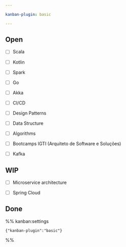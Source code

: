 ```yaml
---

kanban-plugin: basic

---
```


## Open

- [ ] Scala
- [ ] Kotlin
- [ ] Spark
- [ ] Go
- [ ] Akka
- [ ] CI/CD
- [ ] Design Patterns
- [ ] Data Structure
- [ ] Algorithms
- [ ] Bootcamps IGTI (Arquiteto de Software e Soluções)
- [ ] Kafka


## WIP

- [ ] Microservice architecture
- [ ] Spring Cloud


## Done





%% kanban:settings
```
{"kanban-plugin":"basic"}
```
%%